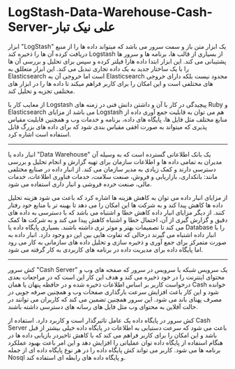  # LogStash-Data-Warehouse-Cash-Server-علی نیک تبار

 ابزار "LogStash" یک ابزار متن باز و سمت سرور می باشد که میتواند داده ها را از منبع دریافت کرده آن ها را ذخیره کند Logstash از بسیاری از قالب ها، برنامه ها و سرور ها پشتیبانی می کند.
 این ابزار ابتدا داده هارا فیلتر کرده و سپس برای تحلیل و بررسی آن ها را با یک ساختار جدید به یک داده تجاری تبدیل می کند. این ابزار متعللق به Elasticsearch است اما خروجی آن به Elasticsearch محدود نیست بلکه دارای خروجی های مختلفی است و این امکان
 را برای کاربر فراهم میکند تا داده ها را در ابزار های مختلفی تجزیه و تحلیل کند.
 
 از معایب کار با Logstash پیچیدگی در کار با آن و داشتن دانش فنی در زمنه های Ruby و Elasticsearch می باشد
 از مزایای Logstash هم می توان به قابلیت جمع آوری داده از منابغ مختلف مثل فایل ها، پایگاه های داده، برنامه و خدمات وب و همچنین قابلیت مقیاس پذیری که میتواند به صورت افقی مقیاس بندی شود که برای داده های بزرگ قابل استفاده است اشاره کرد.
 

------------------------------------------------------------------------------------------------------------------------------------------------------------------------------------------------

انبار داده یا "Data Warehouse" یک بانک اطلاعاتی گسترده است که به وسیله آن مدیران به تمامی داده ها و اطلاعات سازمان برای تهیه گزارش و انجام تحلیل و بررسی دسترسی دارند و کمک زیادی به مدیر سازمان می کند. از انبار داده در صنایع مختلفی مانند:
بانکداری، بازاریابی و فروش، صنعت سلامت، خدمات فناوری اطلاعات، خدمات مالی، صنعت خرده فروشی و انبار داری استفاده می شود. 

از مزایای انبار داده می توان به کاهش هزینه ها اشاره کرد که باعث می شود هزینه تحلیل داده ها کاهش پیدا کند و به شرکت ها این امکان
را می دهد تا بهینه تر با منابع خود رفتار کنند. از دیگر مزایای انبار داده کاهش خطا و اشتباه می باشد که با دسترسی به داده های دقیق و گزارش گیری از آن، احتمال خطا و اشتباه کاهش پیدا می کند و به شرکت ها کمک می کند تا تصمیمات بهتر و موثر تری داشته باشند.
بسیاری پایگاه داده یا Database را با انبار داده اشتباه می گیرند درحالی که تفاوت هایی بین این دو وجود دارد. انبار داده به صورت متمرکز برای جمع آوری و ذخیره سازی و تحلیل داده های سازمانی به کار می رود اما پایگاه داده برای مدیریت داده در برنامه های
کاربردی به کار گرفته می شود.

------------------------------------------------------------------------------------------------------------------------------------------------------------------------------------------------
کش سرور "Cash Server" یک سرویس شبکه یا سرویس در سرور که صفحه های وب و محتوای اینترنت را در خود ذخیره می کند و هدف این کار این است که در مراجعات بعدی درخواست کاربر بر اساس اطلاعات ذخیره شده و در حافظه پنهان یا همان Cash خوانده شود و این
کار باعث افزایش سرعت بارگذاری صفحات وب و همچنین صرفه جویی در مصرف پهنای باند می شود. این سرور همچنین تضمین می کند که کاربران می توانند در حالت آفلاین به محتوای وب مثل فایل های رسانه های دسترسی داشته باشند.


کش سرور در پایگاه داده یک عامل تاثیرگذار است و کاربرد دارد. استفاده از Cash Server باعث می شود که سرعت دستیابی به اطلاعات در پایگاه داده خیلی بیشتر از قبل باشد و این امکان را برای کاربر فراهم می کند که با کاهش تاخیردر بازیابی داده ها در هنگام
استفاده از پایگاه داده توان عملیاتی را افزایش دهد و این امر باعث بهبود عملکرد برنامه ها می شود. کاربر می تواند کش پایگاه داده را در هر نوع پایگاه داده ای از جمله Nosql و پایگاه داده های رابطه ای استفاده کند.
